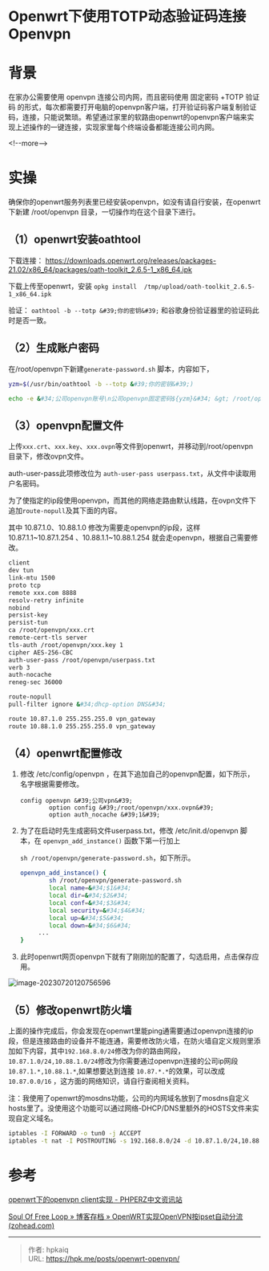 # Openwrt下使用TOTP动态验证码连接Openvpn


# 背景

在家办公需要使用 openvpn 连接公司内网，而且密码使用  固定密码 &#43;TOTP 验证码 的形式，每次都需要打开电脑的openvpn客户端，打开验证码客户端复制验证码，连接，只能说繁琐。希望通过家里的软路由openwrt的openvpn客户端来实现上述操作的一键连接，实现家里每个终端设备都能连接公司内网。

&lt;!--more--&gt;

# 实操

确保你的openwrt服务列表里已经安装openvpn，如没有请自行安装，在openwrt下新建 /root/openvpn 目录，一切操作均在这个目录下进行。

## （1）openwrt安装oathtool 

下载连接： https://downloads.openwrt.org/releases/packages-21.02/x86_64/packages/oath-toolkit_2.6.5-1_x86_64.ipk

下载上传至openwrt，安装 `opkg install  /tmp/upload/oath-toolkit_2.6.5-1_x86_64.ipk`

验证： `oathtool -b --totp &#39;你的密钥&#39;`  和谷歌身份验证器里的验证码此时是否一致。

## （2）生成账户密码

在/root/openvpn下新建`generate-password.sh` 脚本，内容如下，

```bash
yzm=$(/usr/bin/oathtool -b --totp &#39;你的密钥&#39;)

echo -e &#34;公司openvpn账号\n公司openvpn固定密码${yzm}&#34; &gt; /root/openvpn/userpass.txt

```

## （3）openvpn配置文件

上传`xxx.crt`、`xxx.key`、`xxx.ovpn`等文件到openwrt，并移动到/root/openvpn 目录下，修改ovpn文件。

auth-user-pass此项修改位为 `auth-user-pass userpass.txt`，从文件中读取用户名密码。

为了使指定的ip段使用openvpn，而其他的网络走路由默认线路，在ovpn文件下追加`route-nopull`及其下面的内容。

其中 10.87.1.0、10.88.1.0 修改为需要走openvpn的ip段，这样 10.87.1.1~10.87.1.254 、10.88.1.1~10.88.1.254 就会走openvpn，根据自己需要修改。

```bash
client
dev tun
link-mtu 1500
proto tcp
remote xxx.com 8888
resolv-retry infinite
nobind
persist-key
persist-tun
ca /root/openvpn/xxx.crt
remote-cert-tls server
tls-auth /root/openvpn/xxx.key 1
cipher AES-256-CBC
auth-user-pass /root/openvpn/userpass.txt
verb 3
auth-nocache
reneg-sec 36000

route-nopull
pull-filter ignore &#34;dhcp-option DNS&#34;

route 10.87.1.0 255.255.255.0 vpn_gateway
route 10.88.1.0 255.255.255.0 vpn_gateway
```

## （4）openwrt配置修改

1. 修改 /etc/config/openvpn ，在其下追加自己的openvpn配置，如下所示，名字根据需要修改。

   ```
   config openvpn &#39;公司vpn&#39;
           option config &#39;/root/openvpn/xxx.ovpn&#39;
           option auth_nocache &#39;1&#39;
   ```

2. 为了在启动时先生成密码文件userpass.txt，修改 /etc/init.d/openvpn 脚本，在 `openvpn_add_instance()` 函数下第一行加上

    `sh /root/openvpn/generate-password.sh`，如下所示。

   ```bash
   openvpn_add_instance() {
           sh /root/openvpn/generate-password.sh
           local name=&#34;$1&#34;
           local dir=&#34;$2&#34;
           local conf=&#34;$3&#34;
           local security=&#34;$4&#34;
           local up=&#34;$5&#34;
           local down=&#34;$6&#34;
   		...
   }
   ```

3. 此时openwrt网页openvpn下就有了刚刚加的配置了，勾选启用，点击保存应用。

![image-20230720120756596](https://im.gurl.eu.org/file/0f4dea7f988b1a619fab3.png)

## （5）修改openwrt防火墙

上面的操作完成后，你会发现在openwrt里能ping通需要通过openvpn连接的ip段，但是连接路由的设备并不能连通，需要修改防火墙，在防火墙自定义规则里添加如下内容，其中`192.168.8.0/24`修改为你的路由网段，`10.87.1.0/24,10.88.1.0/24`修改为你需要通过openvpn连接的公司ip网段`10.87.1.*,10.88.1.*`,如果想要达到连接 `10.87.*.*`的效果，可以改成 `10.87.0.0/16` ，这方面的网络知识，请自行查阅相关资料。

注：我使用了openwrt的mosdns功能，公司的内网域名放到了mosdns自定义hosts里了。没使用这个功能可以通过网络-DHCP/DNS里额外的HOSTS文件来实现自定义域名。

```bash
iptables -I FORWARD -o tun0 -j ACCEPT
iptables -t nat -I POSTROUTING -s 192.168.8.0/24 -d 10.87.1.0/24,10.88.1.0/24 -o tun0 -j MASQUERADE
```



# 参考



[openwrt下的openvpn client实现 - PHPERZ中文资讯站](http://www.phperz.com/article/15/1226/177358.html)

[Soul Of Free Loop » 博客存档 » OpenWRT实现OpenVPN按ipset自动分流 (zohead.com)](https://m.zohead.com/archives/openwrt-openvpn-ipset/?wpmp_switcher=true)



---

> 作者: hpkaiq  
> URL: https://hpk.me/posts/openwrt-openvpn/  


